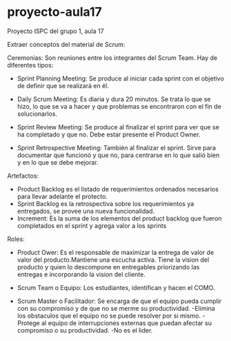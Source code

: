 # proyecto-aula17
Proyecto ISPC del grupo 1, aula 17

Extraer conceptos del material de Scrum:

Ceremonias: Son reuniones entre los integrantes del Scrum Team. Hay de diferentes tipos:

* Sprint Planning Meeting: Se produce al iniciar cada sprint con el objetivo de definir que se realizará en él.

* Daily Scrum Meeting: Es diaria y dura 20 minutos. Se trata lo que se hizo, lo que se va a hacer y que problemas se encontraron con el fin de solucionarlos.

* Sprint Review Meeting: Se produce al finalizar el sprint para ver que se ha completado y que no. Debe estar presente el Product Owner.

* Sprint Retrospective Meeting: También al finalizar el sprint. Sirve para documentar que funcionó y que no, para centrarse en lo que salió bien y en lo que se debe mejorar.

Artefactos: 
* Product Backlog es el listado de requerimientos ordenados necesarios para llevar adelante el protecto. 
* Sprint Backlog es la retrospectiva sobre los requerimientos ya entregados, se provee una nueva funcionalidad. 
* Increment: Es la suma de los elementos del product backlog que fueron completados en el sprint y agrega valor a los sprints

Roles: 
* Product Ower: Es el responsable de maximizar la entrega de valor de valor del producto.Mantiene una escucha activa. Tiene la vision del producto y quien lo descompone en entregables priorizando las entregas e incorporando la vision del cliente.

* Scrum Team o Equipo: Los estudiantes, identifican y hacen el COMO. 

* Scrum Master o Facilitador: Se encarga de que el equipo pueda cumplir con su compromiso y de que no se merme su productividad.
-Elimina los obstaculos que el equipo no se puede resolver por si mismo.
-Protege al equipo de interrupciones externas que puedan afectar su compromiso o su productividad.
-No es el lider.

